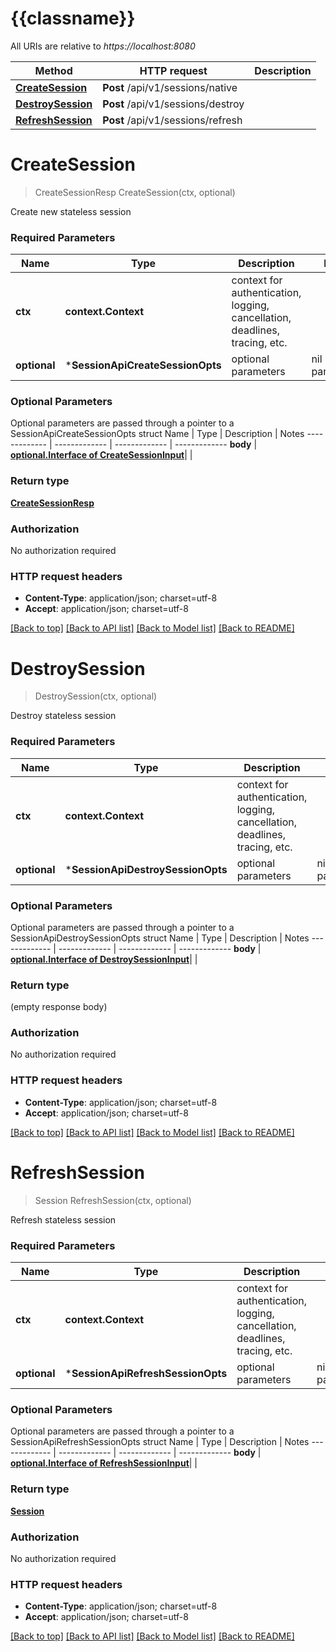 # {{classname}}

All URIs are relative to *https://localhost:8080*

Method | HTTP request | Description
------------- | ------------- | -------------
[**CreateSession**](SessionApi.md#CreateSession) | **Post** /api/v1/sessions/native | 
[**DestroySession**](SessionApi.md#DestroySession) | **Post** /api/v1/sessions/destroy | 
[**RefreshSession**](SessionApi.md#RefreshSession) | **Post** /api/v1/sessions/refresh | 

# **CreateSession**
> CreateSessionResp CreateSession(ctx, optional)


Create new stateless session

### Required Parameters

Name | Type | Description  | Notes
------------- | ------------- | ------------- | -------------
 **ctx** | **context.Context** | context for authentication, logging, cancellation, deadlines, tracing, etc.
 **optional** | ***SessionApiCreateSessionOpts** | optional parameters | nil if no parameters

### Optional Parameters
Optional parameters are passed through a pointer to a SessionApiCreateSessionOpts struct
Name | Type | Description  | Notes
------------- | ------------- | ------------- | -------------
 **body** | [**optional.Interface of CreateSessionInput**](CreateSessionInput.md)|  | 

### Return type

[**CreateSessionResp**](CreateSessionResp.md)

### Authorization

No authorization required

### HTTP request headers

 - **Content-Type**: application/json; charset=utf-8
 - **Accept**: application/json; charset=utf-8

[[Back to top]](#) [[Back to API list]](../README.md#documentation-for-api-endpoints) [[Back to Model list]](../README.md#documentation-for-models) [[Back to README]](../README.md)

# **DestroySession**
> DestroySession(ctx, optional)


Destroy stateless session

### Required Parameters

Name | Type | Description  | Notes
------------- | ------------- | ------------- | -------------
 **ctx** | **context.Context** | context for authentication, logging, cancellation, deadlines, tracing, etc.
 **optional** | ***SessionApiDestroySessionOpts** | optional parameters | nil if no parameters

### Optional Parameters
Optional parameters are passed through a pointer to a SessionApiDestroySessionOpts struct
Name | Type | Description  | Notes
------------- | ------------- | ------------- | -------------
 **body** | [**optional.Interface of DestroySessionInput**](DestroySessionInput.md)|  | 

### Return type

 (empty response body)

### Authorization

No authorization required

### HTTP request headers

 - **Content-Type**: application/json; charset=utf-8
 - **Accept**: application/json; charset=utf-8

[[Back to top]](#) [[Back to API list]](../README.md#documentation-for-api-endpoints) [[Back to Model list]](../README.md#documentation-for-models) [[Back to README]](../README.md)

# **RefreshSession**
> Session RefreshSession(ctx, optional)


Refresh stateless session

### Required Parameters

Name | Type | Description  | Notes
------------- | ------------- | ------------- | -------------
 **ctx** | **context.Context** | context for authentication, logging, cancellation, deadlines, tracing, etc.
 **optional** | ***SessionApiRefreshSessionOpts** | optional parameters | nil if no parameters

### Optional Parameters
Optional parameters are passed through a pointer to a SessionApiRefreshSessionOpts struct
Name | Type | Description  | Notes
------------- | ------------- | ------------- | -------------
 **body** | [**optional.Interface of RefreshSessionInput**](RefreshSessionInput.md)|  | 

### Return type

[**Session**](Session.md)

### Authorization

No authorization required

### HTTP request headers

 - **Content-Type**: application/json; charset=utf-8
 - **Accept**: application/json; charset=utf-8

[[Back to top]](#) [[Back to API list]](../README.md#documentation-for-api-endpoints) [[Back to Model list]](../README.md#documentation-for-models) [[Back to README]](../README.md)

